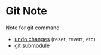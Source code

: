 # Git Note

Note for git command
* [undo changes](undo.md) (reset, revert, etc)
* [git submodule](submodule.md)
